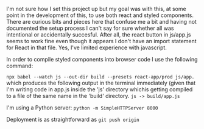 
I'm not sure how I set this project up but my goal was with this, at some point in the development of this, to use both react and styled components.
There are curious bits and pieces here that confuse me a bit and having not documented the setup process I can't say for sure whether all was intentional or accidentally succesful.
After all, the react button in js/app.js seems to work fine even though it appears I don't have an import statement for React in that file.
Yes, I've limited experience with javascript.

In order to compile styled components into browser code I use the following command:

`npx babel --watch js --out-dir build --presets react-app/prod js/app.`
which produces the following output in the terminal immediately (given that I'm writing code in app.js inside the 'js' directory whichis getting compiled to a file of the same name in the 'build' directory.
`js -> build/app.js`

I'm using a Python server:
`python -m SimpleHTTPServer 8000`

Deployment is as straightforward as `git push origin`

